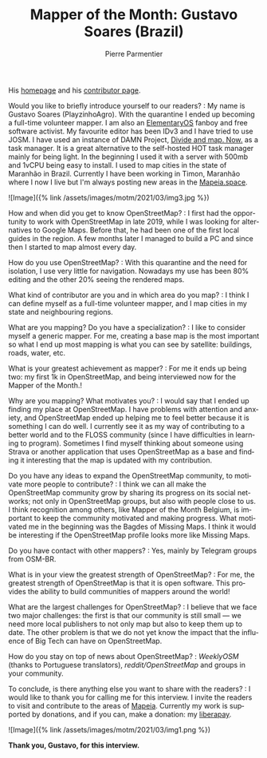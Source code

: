 ﻿---
title: "Mapper of the Month: Gustavo Soares (Brazil)"
featured: img2.jpg
layout: post
category: motm
author: Pierre Parmentier
lang: en
---

His [homepage](https://www.openstreetmap.org/user/PlayzinhoAgro) and his [contributor page](https://hdyc.neis-one.org/?PlayzinhoAgro).

Would you like to briefly introduce yourself to our readers?
: My name is Gustavo Soares (PlayzinhoAgro). With the quarantine I ended up becoming a full-time volunteer mapper. I am also an [ElementaryOS](https://elementary.io/) fanboy and free software activist. My favourite editor has been IDv3 and I have tried to use JOSM. I have used an instance of DAMN Project, [Divide and map. Now.](https://www.damn-project.org/) as a task manager. It is a great alternative to the self-hosted HOT task manager mainly for being light. In the beginning I used it with a server with 500mb and 1vCPU being easy to install. I used to map cities in the state of Maranhão in Brazil. Currently I have been working in Timon, Maranhão where I now I live but I'm always posting new areas in the [Mapeia.space](https://tarefas.mapeia.space/).

![Image]({% link /assets/images/motm/2021/03/img3.jpg %})

How and when did you get to know OpenStreetMap?
: I first had the opportunity to work with OpenStreetMap in late 2019, while I was looking for alternatives to Google Maps. Before that, he had been one of the first local guides in the region. A few months later I managed to build a PC and since then I started to map almost every day.

How do you use OpenStreetMap?
: With this quarantine and the need for isolation, I use very little for navigation. Nowadays my use has been 80% editing and the other 20% seeing the rendered maps.

What kind of contributor are you and in which area do you map?
: I think I can define myself as a full-time volunteer mapper, and I map cities in my state and neighbouring regions.

What are you mapping? Do you have a specialization?
: I like to consider myself a generic mapper. For me, creating a base  map is the most important so what I end up most mapping is what you can see by satellite: buildings, roads, water, etc.

What is your greatest achievement as mapper?
: For me it ends up being two: my first 1k in OpenStreetMap, and being interviewed now for the Mapper of the Month.!

Why are you mapping? What motivates you?
: I would say that I ended up finding my place at OpenStreetMap. I have problems with attention and anxiety, and OpenStreetMap ended up helping me to feel better because it is something I can do well. I currently see it as my way of contributing to a better world and to the FLOSS community (since I have difficulties in learning to program). Sometimes I find myself thinking about someone using Strava or another application that uses OpenStreetMap as a base and finding it interesting that the map is updated with my contribution.

Do you have any ideas to expand the OpenStreetMap community, to motivate more people to contribute?
: I think we can all make the OpenStreetMap community grow by sharing its progress on its social networks; not only in OpenStreetMap groups, but also with people close to us. I think recognition among others, like Mapper of the Month Belgium, is important to keep the community motivated and making progress. What motivated me in the beginning was the Bagdes of Missing Maps. I think it would be interesting if the OpenStreetMap profile looks more like Missing Maps.

Do you have contact with other mappers?
: Yes, mainly by Telegram groups from OSM-BR.

What is in your view the greatest strength of OpenStreetMap?
: For me, the greatest strength of OpenStreetMap is that it is open software. This provides the ability to build communities of mappers around the world!

What are the largest challenges for OpenStreetMap?
: I believe that we face two major challenges: the first is that our community is still small — we need more local publishers to not only map but also to keep them up to date. The other problem is that we do not yet know the impact that the influence of Big Tech can have on OpenStreetMap.

How do you stay on top of news about OpenStreetMap?
: _WeeklyOSM_ (thanks to Portuguese translators), _reddit/OpenStreetMap_ and groups in your community.

To conclude, is there anything else you want to share with the readers?
: I would like to thank you for calling me for this interview. I invite the readers to visit and contribute to the areas of [Mapeia](https://tarefas.mapeia.space/). Currently my work is supported by donations, and if you can, make a donation: my [liberapay](https://liberapay.com/gustavo22soares).

![Image]({% link /assets/images/motm/2021/03/img1.png %})

**Thank you, Gustavo, for this interview.**

